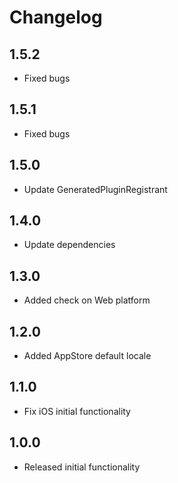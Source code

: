 # Changelog

## 1.5.2
- Fixed bugs

## 1.5.1
- Fixed bugs

## 1.5.0
- Update GeneratedPluginRegistrant

## 1.4.0
- Update dependencies

## 1.3.0
- Added check on Web platform

## 1.2.0
- Added AppStore default locale

## 1.1.0
- Fix iOS initial functionality

## 1.0.0
- Released initial functionality